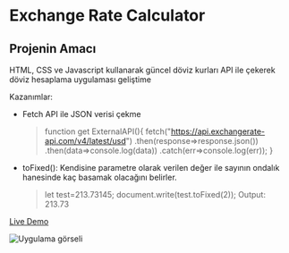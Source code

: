 # Exchange Rate Calculator
## Projenin Amacı

HTML, CSS ve Javascript kullanarak güncel döviz kurları API ile çekerek döviz hesaplama uygulaması geliştime

Kazanımlar:
- Fetch API ile JSON verisi çekme
    > function get ExternalAPI(){
    > fetch("https://api.exchangerate-api.com/v4/latest/usd")
    > .then(response=>response.json())
    > .then(data=>console.log(data))
    > .catch(err=>console.log(err));
    > }
- toFixed(): Kendisine parametre olarak verilen değer ile sayının ondalık hanesinde kaç basamak olacağını belirler.
    >let test=213.73145;
    >document.write(test.toFixed(2));
    >Output: 213.73

[Live Demo](https://mustafadurmaz.github.io/projects/javascript/exchange_rate_calculator/)

![Uygulama görseli](https://mustafadurmaz.github.io/projects/javascript/exchange_rate_calculator/screen.jpg)
